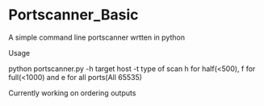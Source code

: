 # Portscanner_Basic
A simple command line portscanner wrtten in python

Usage

python portscanner.py -h target host -t type of scan h for half(<500), f for full(<1000) and e for all ports(All 65535)

Currently working on ordering outputs
